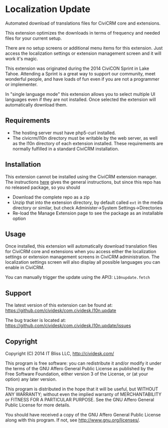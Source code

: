 # Localization Update

Automated download of translations files for CiviCRM core and extensions.

This extension optimizes the downloads in terms of frequency and needed files for your current setup.

There are no setup screens or additional menu items for this extension. Just access the localization settings or
extension management screen and it will work it's magic.

This extension was originated during the 2014 CiviCON Sprint in Lake Tahoe. Attending a Sprint is a great way to support
our community, meet wonderful people, and have loads of fun even if you are not a programmer or implementer.

In "single language mode" this extension allows you to select multiple UI languages even if they are not installed.
Once selected the extension will automatically download them.

## Requirements

* The hosting server must have php5-curl installed.
* The civicrm/l10n directory must be writable by the web server,
  as well as the l10n directory of each extension installed.
These requirements are normally fulfilled in a standard CiviCRM installation.

## Installation

This extension cannot be installed using the CiviCRM extension manager. The instructions [here](https://docs.civicrm.org/sysadmin/en/latest/customize/extensions/#installing-a-new-extension) gives the general instructions, but since this repo has no released package, so you should

- Download the complete repo as a zip
- Unzip that into the extension directory, by default called `ext` in the media directory or similar, but check Administer->System Settings->Directories
- Re-load the Manage Extension page to see the package as an installable option

## Usage

Once installed, this extension will automatically download translation files for CiviCRM core and extensions when you
access either the localization settings or extension management screens in CiviCRM administration. The localization
settings screen will also display all possible languages you can enable in CiviCRM.

You can manually trigger the update using the API3: `L10nupdate.fetch`

## Support

The latest version of this extension can be found at:
https://github.com/cividesk/com.cividesk.l10n.update

The bug tracker is located at:
https://github.com/cividesk/com.cividesk.l10n.update/issues

## Copyright

Copyright (C) 2014 IT Bliss LLC, http://cividesk.com/

This program is free software: you can redistribute it and/or modify
it under the terms of the GNU Affero General Public License as published
by the Free Software Foundation, either version 3 of the License, or
(at your option) any later version.

This program is distributed in the hope that it will be useful,
but WITHOUT ANY WARRANTY; without even the implied warranty of
MERCHANTABILITY or FITNESS FOR A PARTICULAR PURPOSE.  See the
GNU Affero General Public License for more details.

You should have received a copy of the GNU Affero General Public License
along with this program.  If not, see <http://www.gnu.org/licenses/>.
